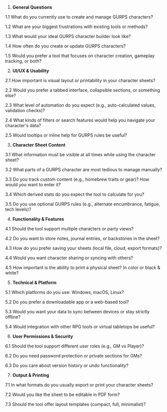 1.  **General Questions**
  
  1.1 What do you currently use to create and manage GURPS characters?

  1.2 What are your biggest frustrations with existing tools or methods?

  1.3 What would your ideal GURPS character builder look like?
 
  1.4 How often do you create or update GURPS characters?

  1.5 Would you prefer a tool that focuses on character creation, gameplay tracking, or both?

2. **UI/UX & Usability**

  2.1 How important is visual layout or printability in your character sheets?

  2.2 Would you prefer a tabbed interface, collapsible sections, or something else?

  2.3 What level of automation do you expect (e.g., auto-calculated values, validation checks)?

  2.4 What kinds of filters or search features would help you navigate your character's data?

  2.5 Would tooltips or inline help for GURPS rules be useful?

3. **Character Sheet Content**

  3.1 What information must be visible at all times while using the character sheet?

  3.2 What parts of a GURPS character are most tedious to manage manually?

  3.3 Do you track custom content (e.g., homebrew traits or gear)? How would you want to enter it?

  3.4 Which derived stats do you expect the tool to calculate for you?
  
  3.5 Do you use optional GURPS rules (e.g., alternate encumbrance, fatigue, tech levels)?

4. **Functionality & Features**

  4.1 Should the tool support multiple characters or party views?

  4.2 Do you want to store notes, journal entries, or backstories in the sheet?

  4.3 How do you prefer saving your sheets (local file, cloud, export formats)?

  4.4 Would you want character sharing or syncing with others?

  4.5 How important is the ability to print a physical sheet? In color or black & white?

5. **Technical & Platform**

  5.1 Which platforms do you use: Windows, macOS, Linux?

  5.2 Do you prefer a downloadable app or a web-based tool?

  5.3 Would you want your data to sync between devices or stay strictly offline?

  5.4 Would integration with other RPG tools or virtual tabletops be useful?

6. **User Permissions & Security**

  6.1 Should the tool support different user roles (e.g., GM vs Player)?

  6.2 Do you need password protection or private sections for GMs?
  
  6.3 Do you care about version history or undo functionality?
  
7. **Output & Printing**

  7.1 In what formats do you usually export or print your character sheets?

  7.2 Would you like the sheet to be editable in PDF form?

  7.3 Should the tool offer layout templates (compact, full, minimalist)?
